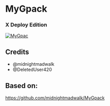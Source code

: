 # MyGpack

### X Deploy Edition

<p align="center">

<a href = "https://heroku.com/deploy?template=https://github.com/ashwinstr/MyQuotlyPack"><img src="https://www.herokucdn.com/deploy/button.svg" alt="MyGpac"> </a>

</p>

## Credits

- @midnightmadwalk
- @DeletedUser420

## Based on:

https://github.com/midnightmadwalk/MyGpack
